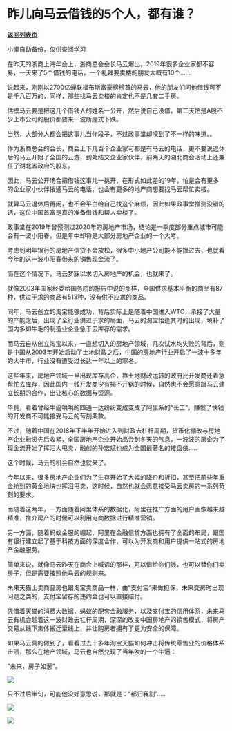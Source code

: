 # 昨儿向马云借钱的5个人，都有谁？

[**返回列表页**](/gzh/政事堂2019)

小懒自动备份，仅供查阅学习

  

在昨天的浙商上海年会上，浙商总会会长马云爆出，2019年很多企业家都不容易，一天来了5个借钱的电话，一个礼拜要卖楼的朋友大概有10个......

  

  

说起来，刚刚以2700亿蝉联福布斯富豪榜榜首的马云，他的朋友们问他借钱可不是千八百万的，同样，那些找马云卖楼的肯定也不是几套二手房。

  

估摸马云要是把这几个借钱人的姓名一公开，然后说自己没借，第二天怕是A股不少上市公司的股价都要来一波断崖式下跌。

  

当然，大部分人都会把这事儿当作段子，不过政事堂却嗅到了不一样的味道。。

  

作为浙商总会的会长，商会上下几百个企业家可都是有马云的电话，更不要说退休后的马云开始了全国的云游，到处结交企业家伙伴，前两天的湖北商会活动上还兼任了湖北省政府的股东。

  

因此，马云公开场合把借钱这事儿一挑开，在形式如此差的19年，怕是会有更多的企业家小伙伴拨通马云的电话，也会有更多的地产商想要找马云帮忙卖楼。  

  

就算马云退休后再闲，也不会平白给自己找这个麻烦，因此如果政事堂推测没错的话，这位中国首富是真的准备借钱和帮人卖楼了。

  

政事堂在2019年曾预测过2020年的房地产市场，结论是一季度部分重点城市可能会有一波小阳春，但是年中却将是大部分房地产企业的一个大考。  

  

考虑到明年银行的房地产信贷不会放松，很多中小地产公司能不能撑过去，也就看今年的这一波小阳春带来的销售现金流了。  

  

而在这个情况下，马云梦寐以求切入房地产的机会，也就来了。  

  

就像2003年国家经委给国务院的报告中说的那样，全国供求基本平衡的商品有87种，供过于求的商品有513种，没有供不应求的商品。

  

同年，马云创立的淘宝能够成功，背后实际上是随着中国进入WTO，承接了大量的产能之后，出现了全行业供过于求的局面，马云的淘宝恰逢其时的出现，填补了国内多如牛毛的制造业企业急于去库存的需求。

  

而马云自从创立淘宝以来，一直想切入的房地产领域，几次试水均失败的背后，则是中国从2003年开始启动了土地财政之后，中国的房地产行业开启了一波十多年的大牛市，行业没有遭受过长达一年以上的寒冬。  

  

这些年来，房地产领域一旦出现库存高企，靠土地财政运转的政府比开发商还着急帮忙去库存，因此国内一线开发商少有揭不开锅的时候，自然也不会愿意跟马云建立长期的合作，出让核心的数据与资源。  

  

毕竟，看着曾经牛逼哄哄的四通一达纷纷变成变成了阿里系的“长工”，赚惯了快钱的开发商不可能接受马云的苛刻条款。

  

不过，随着中国在2018年下半年开始进入到财政去杠杆周期，货币化棚改与房地产企业融资先后收紧，全国房地产企业开始品尝到冬天的气息，一波波的房企为了现金流开始了挥泪大甩卖，融创的孙宏斌也成为全国最著名的接盘侠.....  

  

这个时候，马云的机会自然也就来了。

  

今年以来，很多房地产企业们为了生存开始了大幅的降价和折扣，甚至把前些年重金抢到的黄金地块也挥泪甩卖，这时候，自然也就会愿意接受马云卖房的一系列苛刻的要求。

  

而随着这两年，一方面随着阿里体系的数据化，阿里在推广方面的用户画像越来越精准，推介房产的时候可以利用电商数据进行精准营销。

  

另一方面，随着蚂蚁金服的崛起，阿里在金融信贷方面也拥有了全面的布局，跟国有银行建立起了基于科技方面的深度合作，可以为开发商和用户提供一站式的房地产金融服务。

  

简单来说，就像马云昨天在商会上喊话的那样，可以借给你们钱，也可以替你们卖房子，但是需要按照他马云的规则来。

  

未来天猫上卖商品房也跟淘宝卖商品一样，由“支付宝”来做担保，未来交房时出现问题之类的，支付宝留存的违约金也可以直接赔付。

  

凭借着天猫的消费大数据，蚂蚁的配套金融服务，以及支付宝的信用体系，未来马云有机会趁着这一波财政去杠杆周期，深深的改变中国房地产的销售模式，将房产交易从线下集体搬迁至线上，并让购房者拥有了更为安全的保障。

  

如果马云真的做到了，看看过去十多年淘宝天猫如何冲击将传统零售业的价格体系击溃，那么在地产领域，马云也自然兑现了当年吹的一个牛逼：  

  

"未来，房子如葱"。

  

![](https://mmbiz.qpic.cn/mmbiz_jpg/rxhS23yu8cMcaYEnib4ShicsRqw4ZMMfmL4lxZZAukJa42NwTtMy9nXDKPIgayFZMIsRiaIc6ibOQicOlibCo9PpW0tw/640?wx_fmt=jpeg)

  

只不过后半句，可能他没好意思说，那就是：“都归我割”.....

  

![](https://mmbiz.qpic.cn/mmbiz_jpg/rxhS23yu8cMcaYEnib4ShicsRqw4ZMMfmLGP7AM6Rg2kibfQmwRxicUQKE7uwr2kx28nRlw8LsAQX3aV4PvPDhFktg/640?wx_fmt=jpeg)

  

![](https://mmbiz.qpic.cn/mmbiz_jpg/rxhS23yu8cPp0iaKAfe0ZsWfgGcY72o9Nror8TicrtnlDsqzY7y4Kum4fM3X0FMEGlbvm9HvZUiaETSnLt4DHNLbQ/640?wx_fmt=jpeg)

